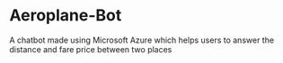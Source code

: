 # Aeroplane-Bot
A chatbot made using Microsoft Azure which helps users to answer the distance and fare price between two places
